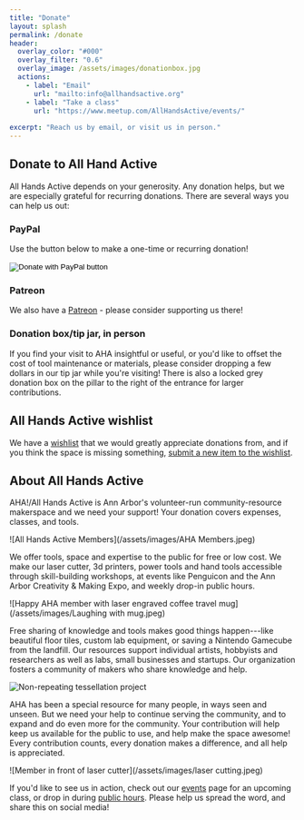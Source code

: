 ```yaml
---
title: "Donate"
layout: splash
permalink: /donate
header:
  overlay_color: "#000"
  overlay_filter: "0.6"
  overlay_image: /assets/images/donationbox.jpg
  actions:
    - label: "Email"
      url: "mailto:info@allhandsactive.org"
    - label: "Take a class"
      url: "https://www.meetup.com/AllHandsActive/events/"
      
excerpt: "Reach us by email, or visit us in person."
---
```


## Donate to All Hand Active
All Hands Active depends on your generosity. Any donation helps, but we are especially grateful for recurring donations. There are several ways you can help us out:

### PayPal
Use the button below to make a one-time or recurring donation!

<form action="https://www.paypal.com/cgi-bin/webscr" method="post" target="_top">
<input type="hidden" name="cmd" value="_s-xclick" />
<input type="hidden" name="hosted_button_id" value="KEQF3RMU5RPG4" />
<input type="image" src="https://www.paypalobjects.com/en_US/i/btn/btn_donateCC_LG.gif" border="0" name="submit" title="PayPal - The safer, easier way to pay online!" alt="Donate with PayPal button" />
<img alt="" border="0" src="https://www.paypal.com/en_US/i/scr/pixel.gif" width="1" height="1" />
</form>

### Patreon
We also have a [Patreon](https://www.patreon.com/AllHandsActive) - please consider supporting us there!

### Donation box/tip jar, in person
If you find your visit to AHA insightful or useful, or you'd like to offset the cost of tool maintenance or materials, please consider dropping a few dollars in our tip jar while you're visiting! There is also a locked grey donation box on the pillar to the right of the entrance for larger contributions.

## All Hands Active wishlist
We have a [wishlist](https://rhino.li/wish-list) that we would greatly appreciate donations from, and if you think the space is missing something, [submit a new item to the wishlist](https://rhino.li/wish-list-addition).

## About All Hands Active
AHA!/All Hands Active is Ann Arbor's volunteer-run community-resource makerspace and we need your support!  Your donation covers expenses, classes, and tools.

![All Hands Active Members](/assets/images/AHA Members.jpeg)

We offer tools, space and expertise to the public for free or low cost. We make our laser cutter, 3d printers, power tools and hand tools accessible through skill-building workshops, at events like Penguicon and the Ann Arbor Creativity & Making Expo, and weekly drop-in public hours.

![Happy AHA member with laser engraved coffee travel mug](/assets/images/Laughing with mug.jpeg)

Free sharing of knowledge and tools makes good things happen---like beautiful floor tiles, custom lab equipment, or saving a Nintendo Gamecube from the landfill. Our resources support individual artists, hobbyists and researchers as well as labs, small businesses and startups. Our organization fosters a community of makers who share knowledge and help.

![Non-repeating tessellation project](/assets/images/tesselate.jpeg)

AHA has been a special resource for many people, in ways seen and unseen. But we need your help to continue serving the community, and to expand and do even more for the community. Your contribution will help keep us available for the public to use, and help make the space awesome! Every contribution counts, every donation makes a difference, and all help is appreciated.

![Member in front of laser cutter](/assets/images/laser cutting.jpeg)

If you'd like to see us in action, check out our [events](https://rhino.li/events) page for an upcoming class, or drop in during [public hours](/visit). Please help us spread the word, and share this on social media!
